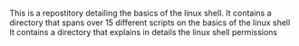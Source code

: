 This is a repostitory detailing the basics of the linux shell. 
It contains a directory that spans over 15 different scripts on the basics of the linux shell
It contains a directory that explains in details the linux shell permissions

